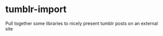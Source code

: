 tumblr-import
=============

Pull together some libraries to nicely present tumblr posts on an external site
